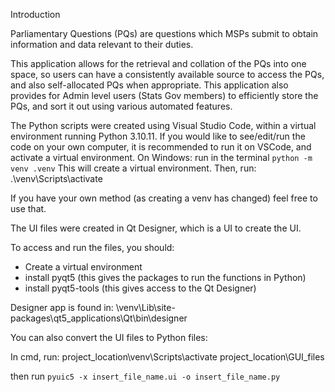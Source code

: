 Introduction

Parliamentary Questions (PQs) are questions which MSPs submit to obtain information and data relevant to their duties.

This application allows for the retrieval and collation of the PQs into one space, so users can have a consistently available source to access the PQs, and also self-allocated PQs when appropriate.
This application also provides for Admin level users (Stats Gov members) to efficiently store the PQs, and sort it out using various automated features. 

The Python scripts were created using Visual Studio Code, within a virtual environment running Python 3.10.11.
If you would like to see/edit/run the code on your own computer, it is recommended to run it on VSCode, and activate a virtual environment.
On Windows: run in the terminal 
`python -m venv .venv`
This will create a virtual environment.
Then, run:
.\venv\Scripts\activate

If you have your own method (as creating a venv has changed) feel free to use that. 

The UI files were created in Qt Designer, which is a UI to create the UI.

To access and run the files, you should:

- Create a virtual environment
- install pyqt5 (this gives the packages to run the functions in Python)
- install pyqt5-tools (this gives access to the Qt Designer)

Designer app is found in:
\venv\Lib\site-packages\qt5_applications\Qt\bin\designer

You can also convert the UI files to Python files:

In cmd, run:
project_location\venv\Scripts\activate
project_location\GUI_files

then run `pyuic5 -x insert_file_name.ui -o insert_file_name.py`
